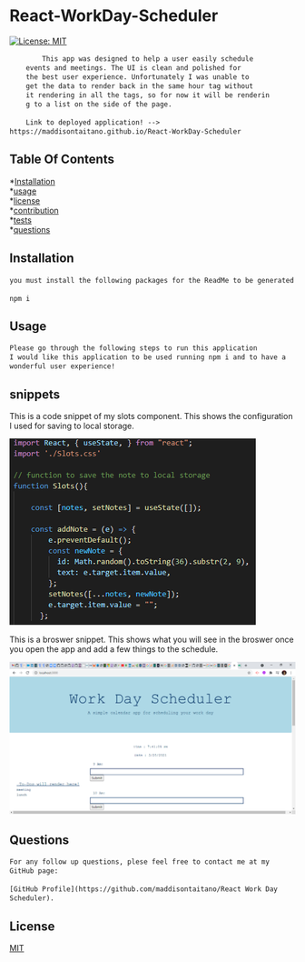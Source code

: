 # React-WorkDay-Scheduler
 [![License: MIT](https://img.shields.io/badge/License-MIT-yellow.svg)](https://opensource.org/licenses/MIT)

            This app was designed to help a user easily schedule
        events and meetings. The UI is clean and polished for
        the best user experience. Unfortunately I was unable to
        get the data to render back in the same hour tag without 
        it rendering in all the tags, so for now it will be renderin
        g to a list on the side of the page. 
        
        Link to deployed application! --> https://maddisontaitano.github.io/React-WorkDay-Scheduler
    

## Table Of Contents

*[Installation](#installation) <br>
*[usage](#usage) <br>
*[license](#license) <br>
*[contribution](#contribution) <br>
*[tests](#tests) <br>
*[questions](#questions) <br>


## Installation
    you must install the following packages for the ReadMe to be generated

    npm i
   
    
## Usage
    Please go through the following steps to run this application 
    I would like this application to be used running npm i and to have a wonderful user experience!


## snippets

This is a code snippet of my slots component. This shows the configuration I used for saving to local storage.

![GitHub Logo](/img/codesnippet.png)

This is a broswer snippet. This shows what you will see in the broswer once you open the app and add a few things to the schedule.

![GitHub Logo](/img/UIsnippet.png)
    

   
## Questions
    For any follow up questions, plese feel free to contact me at my GitHub page:

    [GitHub Profile](https://github.com/maddisontaitano/React Work Day Scheduler).
    
## License
[MIT](https://choosealicense.com/licenses/mit/)

